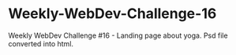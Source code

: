 # Weekly-WebDev-Challenge-16
Weekly WebDev Challenge #16 - Landing page about yoga. Psd file converted into html.
